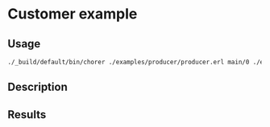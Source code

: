 # Customer example

## Usage

```bash
./_build/default/bin/chorer ./examples/producer/producer.erl main/0 ./examples/producer
```

## Description


## Results

